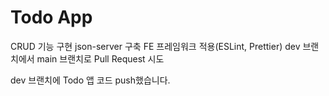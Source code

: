 # Todo App
CRUD 기능 구현
json-server 구축
FE 프레임워크 적용(ESLint, Prettier)
dev 브랜치에서 main 브랜치로 Pull Request 시도

dev 브랜치에 Todo 앱 코드 push했습니다.
